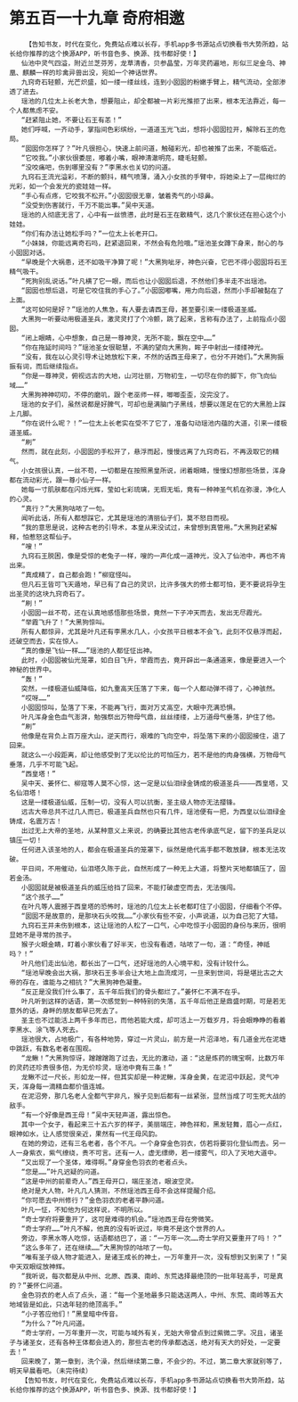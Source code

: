 # 第五百一十九章 奇府相邀
        【告知书友，时代在变化，免费站点难以长存，手机app多书源站点切换看书大势所趋，站长给你推荐的这个换源APP，听书音色多、换源、找书都好使！】
       仙池中灵气四溢，附近兰芝芬芳，龙草清香，贝参晶莹，万年灵药遍地，形似三足金乌、神凰、麒麟一样的珍禽异兽出没，宛如一个神话世界。
       九窍奇石轻颤，光芒炽盛，如一缕一缕丝线，连到小囡囡的粉嫩手臂上，精气流动，全部渗透了进去。
       瑶池的几位太上长老大急，想要阻止，却全都被一片彩光推拒了出来，根本无法靠近，每一个人都焦虑不安。
       “赶紧阻止她，不要让石王有恙！”
       她们呼喊，一齐动手，掌指间色彩缤纷，一道道玉光飞出，想将小囡囡拉开，解除石王的危局。
       “囡囡你怎样了？”叶凡很担心，快速上前问道，触碰彩光，却也被推了出来，不能临近。
       “它咬我。”小家伙很委屈，嘟着小嘴，眼神清澈明亮，睫毛轻颤。
       “没咬痛吧，伤到哪里没有？”李黑水也关切的问道。
       九窍石王流光溢彩，不断的颤抖，精气喷薄，涌入小女孩的手臂中，将她染上了一层绚烂的光彩，如一个会发光的瓷娃娃一样。
       “手心有点疼，它咬我不松开。”小囡囡很无辜，皱着秀气的小琼鼻。
       “没受到伤害就行，千万不能出事。”吴中天道。
       瑶池的人彻底无言了，心中有一丝愤懑，此时是石王在散精气，这几个家伙还在担心这个小娃娃。
       “你们有办法让她松手吗？”一位太上长老开口。
       “小妹妹，你能远离奇石吗，赶紧退回来，不然会有危险哦。”瑶池圣女蹲下身来，耐心的与小囡囡对话。
       “早晚是个大祸患，还不如吸干净算了呢！”大黑狗呲牙，神色兴奋，它巴不得小囡囡将石王精气吸干。
       “死狗别乱说话。”叶凡横了它一眼，而后也让小囡囡后退，不然他们多半走不出瑶池。
       “囡囡也想后退，可是它咬住我的手心了。”小囡囡嘟嘴，用力向后退，然而小手却被黏在了上面。
       “这可如何是好？”瑶池的人焦急，有人要去请西王母，甚至要引来一缕极道圣威。
       大黑狗一听要动用极道圣兵，激灵灵打了个冷颤，跳了起来，言称有办法了，上前指点小囡囡。
       “闭上眼睛，心中想象，自己是一尊神灵，无所不能，飘在空中……”
       “你在拖延时间吗？”瑶池圣女很聪慧，不满的望向大黑狗，眸子中射出一缕缕神光。
       “没有，我在以心灵引导术让她放松下来，不然的话西王母来了，也分不开她们。”大黑狗振振有词，而后继续指点。
       “你是一尊神灵，俯视远古的大地，山河壮丽，万物初生，一切尽在你的脚下，你飞向仙域……”
       大黑狗神神叨叨，不停的磨叽，跟个老巫师一样，唧唧歪歪，没完没了。
       瑶池的女子们，虽然说都是好脾气，可却也是满脑门子黑线，想要以莲足在它的大黑脸上踩上几脚。
       “你在说什么呢？！”一位太上长老实在受不了它了，准备勾动瑶池内蕴的大道，引来一缕极道圣威。
       “刷”
       然而，就在此刻，小囡囡的手松开了，悬浮而起，慢慢远离了九窍奇石，不再汲取它的精气。
       小女孩很认真，一丝不苟，一切都是在按照黑皇所说，闭着眼睛，慢慢幻想那些场景，浑身都在流动彩光，跟一尊小仙子一样。
       她每一寸肌肤都在闪烁光辉，莹如七彩琉璃，无瑕无垢，竟有一种神圣气机在弥漫，净化人的心灵。
       “真行？”大黑狗咕哝了一句。
       闻听此话，所有人都想踩它，尤其是瑶池的清丽仙子们，莫不怒目而视。
       “我的意思是说，这种古老的引导术，本皇从来没试过，未曾想到真管用。”大黑狗赶紧解释，怕惹怒这帮仙子。
       “嗖！”
       九窍石王脱困，像是受惊的老兔子一样，嗖的一声化成一道神光，没入了仙池中，再也不肯出来。
       “真成精了，自己都会跑！”柳寇怪叫。
       但凡石王皆可飞天遁地，早已有了自己的灵识，比许多强大的修士都可怕，更不要说将孕生出圣灵的这块九窍奇石了。
       “刷！”
       小囡囡一丝不苟，还在认真地感悟那些场景，竟然一下子冲天而去，发出无尽霞光。
       “举霞飞升了！”大黑狗惊叫。
       所有人都惊异，尤其是叶凡还有李黑水几人，小女孩平日根本不会飞，此刻不仅悬浮而起，还破空而去，实在惊人。
       “真的像是飞仙一样……”瑶池的人都怔怔出神。
       此时，小囡囡被仙光笼罩，如白日飞升，举霞而去，竟开辟出一条通道来，像是要进入一个神秘的世界中。
       “轰！”
       突然，一缕极道仙威降临，如九重高天压落了下来，每一个人都动弹不得了，心神骇然。
       “哎呀……”
       小囡囡惊叫，坠落了下来，不能再飞行，面对万丈高空，大眼中充满恐惧。
       叶凡浑身金色血气澎湃，勉强祭出万物母气鼎，丝丝缕缕，上万道母气垂落，护住了他。
       “刷”
       他像是在背负上百万座大山，逆天而行，艰难的飞向空中，将坠落下来的小囡囡接住，退了回来。
       就这么一小段距离，却让他感受到了无以伦比的可怕压力，若不是他的肉身强横，万物母气垂落，几乎不可能飞起。
       “西皇塔！”
       吴中天、姜怀仁、柳寇等人莫不心惊，这一定是以仙泪绿金铸成的极道圣兵————西皇塔，又名仙泪塔！
       这是一缕极道仙威，压制一切，没有人可以抗衡，圣主级人物亦无法撄锋。
       远古大帝总共不过几人而已，极道圣兵自然也只有几件，瑶池便有一把，为西皇以仙泪绿金铸成，名震万古！
       出过无上大帝的圣地，从某种意义上来说，的确要比其他古老传承底气足，留下的圣兵足以镇压一切！
       任何进入该圣地的人，都会在极道圣兵的笼罩下，纵然是绝代高手都不敢放肆，根本无法攻破。
       平日间，不用催动，仙泪塔久陈于此，自然形成了一种无上大道，将整片天地都镇压了，固若金汤。
       小囡囡就是被极道圣兵的威压给挡了回来，不能打破虚空而去，无法强闯。
       “这个孩子……”
       在叶凡等人震撼于西皇塔的恐怖时，瑶池的几位太上长老都盯住了小囡囡，仔细看个不停。
       “囡囡不是故意的，是那块石头咬我……”小家伙有些不安，小声说道，以为自己犯了大错。
       九窍石王并未伤到根本，这让瑶池的人松了一口气，心中吃惊于小囡囡的身份与来历，很明显她不是寻常的孩子。
       猴子火眼金睛，盯着小家伙看了好半天，也没有看透，咕哝了一句，道：“奇怪，神祗吗？！”
       叶凡他们走出仙池，都长出了一口气，还好瑶池的人心境平和，没有计较什么。
       “瑶池早晚会出大祸，那块石王多半会让大地上血流成河，一旦来到世间，将是堪比古之大帝的存在，谁能与之相抗？”大黑狗神色凝重。
       “反正是没我们什么事了，五千年后我们的骨头都烂了。”姜怀仁不满不在乎。
       叶凡听到这样的话语，第一次感觉到一种特别的失落，五千年后他正是鼎盛时期，可是若无意外的话，身畔的朋友都早已死去了。
       圣主也不过能活上两千多年而已，而他若能大成，却可活上一万载岁月，将会眼睁睁的看着李黑水、涂飞等人死去。
       瑶池很大，占地极广，有各种地势，穿过一片灵山，前方是一片沼泽地，有几道金光在泥塘中跳跃，有数名老者在围观。
       “龙鳅！”大黑狗惊讶，蹭蹭蹭跑了过去，无比的激动，道：“这是炼药的瑰宝啊，比数万年的灵药还珍贵很多倍，为无价珍灵，瑶池中竟有三条！”
       龙鳅不过一尺长，形如龙一样，但其实却是一种泥鳅，浑身金黄，在泥沼中跃起，灵气冲天，浑身每一滴精血都价值连城。
       在泥沼旁，那几名老人全都气宇非凡，猴子见到后都有一丝紧张，显然当成了可生死大战的敌手。
       “有一个好像是西王母！”吴中天轻声道，露出惊色。
       其中一个女子，看起来三十五六岁的样子，美丽端庄，神色祥和，黑发轻舞，眉心一点红，眼神如水，让人感觉很亲近，果然有一代王母风韵。
       在她的旁边，还有三名老者，各个不凡。一个身穿金色羽衣，仿若将要羽化登仙而去。另一人一身紫衣，紫气缭绕，贵不可言。还有一人，虚无缥缈，若一缕雾气，印入了天地大道中。
       “又出现了一个圣体，难得啊。”身穿金色羽衣的老者点头。
       “您是……”叶凡迟疑的问道。
       “这是中州的前辈奇人。”西王母开口，端庄圣洁，眼波空灵。
       绝对是大人物，叶凡几人猜测，不然瑶池西王母不会这样提醒介绍。
       “你可愿去中州修行？”金色羽衣的老者平静问道。
       叶凡一怔，不知他为何这样说，不明所以。
       “奇士学府将要重开了，这可是难得的机会。”瑶池西王母在旁微笑。
       “奇士学府……”叶凡不解，他真的没有听说过，毕竟不是这个世界的人。
       旁边，李黑水等人吃惊，话语都结巴了，道：“一万年一次……奇士学府又要重开了吗！？”
       “这么多年了，还在继续……”大黑狗惊的咕哝了一句。
       “唯有圣子级人物才能进入，是诸王成长的神土，一万年重开一次，没有想到又到来了！”吴中天双眼绽放神辉。
       “我听说，每次都是从中州、北原、西漠、南岭、东荒选择最绝顶的一批年轻高手，可是真的？”姜怀仁问道。
       金色羽衣的老人点了点头，道：“每一个圣地最多只能选送两人，中州、东荒、南岭等五大地域皆是如此，只选年轻的绝顶高手。”
       “小子答应他们！”黑皇暗中传音。
       “为什么？”叶凡问道。
       “奇士学府，一万年重开一次，可能与域外有关，无始大帝曾点到过紫微二字。况且，诸圣子与诸圣女，还有各种王体都会进入的，那些古老的传承都选送，绝对有天大的好处，一定要去！”
       回来晚了，第一章到，洗个澡，然后继续第二章，不会少的。不过，第二章大家就别等了，明天早晨看吧。（未完待续）
       【告知书友，时代在变化，免费站点难以长存，手机app多书源站点切换看书大势所趋，站长给你推荐的这个换源APP，听书音色多、换源、找书都好使！】